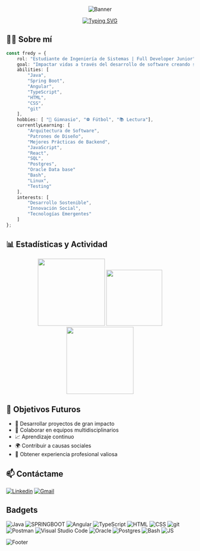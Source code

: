 <div align="center">

<!-- Banner animado -->

![Banner](https://capsule-render.vercel.app/api?type=waving&color=0:6AB6E9,20:0791e6,40:537C98,80:273b47&height=150&section=header&text=%C2%A1Hola,%20Soy%20Fredy!%20%F0%9F%91%8B&fontSize=40&fontColor=ffffff&animation=fadeIn&fontAlignY=28)

<!-- Typing SVG -->

[![Typing SVG](https://readme-typing-svg.herokuapp.com?font=Fira+Code&pause=1000&color=36BCF7FF&center=true&vCenter=true&width=435&lines=%C2%A1Construyamos+Algo+Increíble!;Siempre+aprendiendo+algo+nuevo;Apasionado+por+la+tecnolog%C3%ADa;Construyendo+el+futuro+con+c%C3%B3digo)](https://git.io/typing-svg)

</div>

## 👨‍💻 Sobre mí

```typescript
const fredy = {
    rol: "Estudiante de Ingeniería de Sistemas | Full Developer Junior",
    goal: "Impactar vidas a través del desarrollo de software creando soluciones de alto impacto en la sociedad",
    abilities: [
        "Java",
        "Spring Boot",
        "Angular",
        "TypeScript",
        "HTML",
        "CSS",
        "git"
    ],
    hobbies: [ "💪 Gimnasio", "⚽ Fútbol", "📚 Lectura"],
    currentlyLearning: [
        "Arquitectura de Software",
        "Patrones de Diseño",
        "Mejores Prácticas de Backend",
        "JavaScript",
        "React",
        "SQL",
        "Postgres",
        "Oracle Data base"
        "Bash",
        "Linux",
        "Testing"
    ],
    interests: [
        "Desarrollo Sostenible",
        "Innovación Social",
        "Tecnologías Emergentes"
    ]
};
```

## 📊 Estadísticas y Actividad

<div align="center">
  
<!-- GitHub Stats -->
<img height="180em" src="https://github-readme-stats.vercel.app/api?username=fredylopez01&show_icons=true&hide_border=true&count_private=true&include_all_commits=true&theme=tokyonight&hide_stars=false" />

<img src="https://github-readme-streak-stats.herokuapp.com/?user=fredylopez01&theme=tokyonight&hide_border=true" height="150"/>

<img height="180em" src="https://github-readme-stats.vercel.app/api/top-langs/?username=fredylopez01&hide_border=true&layout=compact&theme=tokyonight" />

</div>

## 🎯 Objetivos Futuros

<div>

- 🌟 Desarrollar proyectos de gran impacto
- 👥 Colaborar en equipos multidisciplinarios
- 📈 Aprendizaje continuo
- 🌍 Contribuir a causas sociales
- 💼 Obtener experiencia profesional valiosa

</div>

## 📫 Contáctame

<div>

[![Linkedin](https://img.shields.io/badge/LinkedIn-0077B5?style=flat&logo=linkedin&logoColor=white)](https://www.linkedin.com/in/fredy-oswaldo-lopez-daza/) [![Gmail](https://img.shields.io/badge/Gmail-lopezdazafredy@gmail.com-D14836?style=flat&logo=gmail&logoColor=white)](mailto:lopezdazafredy@gmail.com)

</div>

## Badgets

![Java](https://img.shields.io/badge/Java-ED8B00?style=flat&logo=openjdk&logoColor=white) ![SPRINGBOOT](https://img.shields.io/badge/SpringBoot-6DB33F?style=flat&logo=Spring&logoColor=white) ![Angular](https://shields.io/badge/Angular-DD1B16?logo=Angular&style=flat&logoColor=FFF) ![TypeScript](https://shields.io/badge/TypeScript-3178C6?logo=TypeScript&logoColor=FFF&style=flat) ![HTML](https://img.shields.io/badge/HTML5-E34F26?style=flat&logo=HTML5&logoColor=white) ![CSS](https://img.shields.io/badge/CSS-1572B6?style=flat&logo=css3&logoColor=white) ![git](https://img.shields.io/badge/git-F05032?style=flat&logo=git&logoColor=white) ![Postman](https://img.shields.io/static/v1?style=flat&message=Postman&color=FF6C37&logo=Postman&logoColor=FFFFFF&label=) ![Visual Studio Code](https://custom-icon-badges.demolab.com/badge/Visual%20Studio%20Code-0078d7.svg?logo=vsc&logoColor=white) ![Oracle](https://img.shields.io/badge/Oracle-Data%20Base-F80000?logo=oracle&logoColor=fff) ![Postgres](https://img.shields.io/badge/Postgres-%23316192.svg?logo=postgresql&logoColor=white) ![Bash](https://img.shields.io/badge/Bash-4EAA25?logo=gnubash&logoColor=fff) ![JS](https://shields.io/badge/JavaScript-F7DF1E?style=flat&logo=JavaScript&logoColor=000)

<!-- Footer -->

![Footer](https://capsule-render.vercel.app/api?type=waving&color=0:6AB6E9,20:0791e6,40:537C98,80:273b47&height=100&section=footer)
